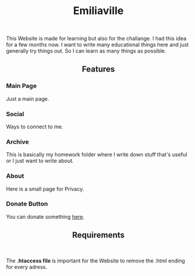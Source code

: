 <h1 align="center"> Emiliaville </h1> <br>


<p> 
  This Website is made for learning but also for the challange.
  I had this idea for a few months now. 
  I want to write many educational things here and just generally try things out.
  So I can learn as many things as possible.
</p>

<h2 align="center"> Features </h2>
<p>
  <h3>Main Page</h3>
  Just a main page.
</p>

<p>
  <h3>Social</h3>
  Ways to connect to me.
</p>

<p>
  <h3>Archive</h3>
  This is basically my homework folder where I write down stuff that's useful or I just want to write about.
</p>

<p>
  <h3>About</h3>
  Here is a small page for Privacy.
</p>


<p>
  <h3>Donate Button</h3>
  You can donate something <a href="https://ko-fi.com/pinkulani">here</a>.
</p>

<h2 align="center"> Requirements </h2> <br>
<p>
  The <b> .htaccess file </b>  is important for the Website to remove the .html ending for every adress.
</p>


